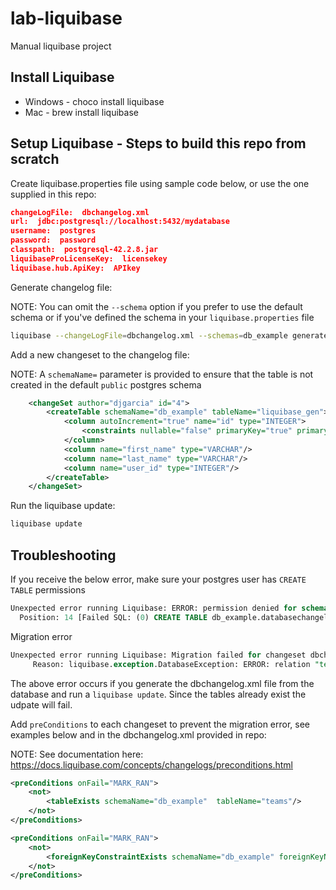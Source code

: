 # lab-liquibase
Manual liquibase project

## Install Liquibase

- Windows - choco install liquibase
- Mac - brew install liquibase

## Setup Liquibase - Steps to build this repo from scratch

Create liquibase.properties file using sample code below, or use the one supplied in this repo:

```json
changeLogFile:  dbchangelog.xml  
url:  jdbc:postgresql://localhost:5432/mydatabase
username:  postgres  
password:  password 
classpath:  postgresql-42.2.8.jar
liquibaseProLicenseKey:  licensekey
liquibase.hub.ApiKey:  APIkey
```

Generate changelog file:

NOTE: You can omit the `--schema` option if you prefer to use the default schema or if you've defined the schema in your `liquibase.properties` file

```bash
liquibase --changeLogFile=dbchangelog.xml --schemas=db_example generateChangeLog
```

Add a new changeset to the changelog file:

NOTE: A `schemaName=` parameter is provided to ensure that the table is not created in the default `public` postgres schema

```xml
    <changeSet author="djgarcia" id="4">
        <createTable schemaName="db_example" tableName="liquibase_gen">
            <column autoIncrement="true" name="id" type="INTEGER">
                <constraints nullable="false" primaryKey="true" primaryKeyName="user_pkey"/>
            </column>
            <column name="first_name" type="VARCHAR"/>
            <column name="last_name" type="VARCHAR"/>
            <column name="user_id" type="INTEGER"/>
        </createTable>
    </changeSet>  
```

Run the liquibase update:

```bash
liquibase update
```

## Troubleshooting

If you receive the below error, make sure your postgres user has `CREATE TABLE` permissions

```sql
Unexpected error running Liquibase: ERROR: permission denied for schema db_example
  Position: 14 [Failed SQL: (0) CREATE TABLE db_example.databasechangeloglock (ID INTEGER NOT NULL, LOCKED BOOLEAN NOT NULL, LOCKGRANTED TIMESTAMP WITHOUT TIME ZONE, LOCKEDBY VARCHAR(255), CONSTRAINT databasechangeloglock_pkey PRIMARY KEY (ID))]
```

Migration error

```sql
Unexpected error running Liquibase: Migration failed for changeset dbchangelog.xml::1663521877828-1::djgarcia (generated):
     Reason: liquibase.exception.DatabaseException: ERROR: relation "teams" already exists [Failed SQL: (0) CREATE TABLE db_example.teams (id INTEGER GENERATED BY DEFAULT AS IDENTITY NOT NULL, team_name VARCHAR, CONSTRAINT teams_pkey PRIMARY KEY (id))]
```

The above error occurs if you generate the dbchangelog.xml file from the database and run a `liquibase update`.  Since the tables already exist the udpate will fail. 

Add `preConditions` to each changeset to prevent the migration error, see examples below and in the dbchangelog.xml provided in repo:

NOTE: See documentation here: https://docs.liquibase.com/concepts/changelogs/preconditions.html

```xml
<preConditions onFail="MARK_RAN">
    <not>
        <tableExists schemaName="db_example"  tableName="teams"/>
    </not> 
</preConditions>

<preConditions onFail="MARK_RAN">
    <not>
        <foreignKeyConstraintExists schemaName="db_example" foreignKeyName="players_team_id_fkey"/>
    </not> 
</preConditions>
```